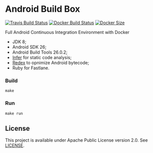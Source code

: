 # Android Build Box
[![Travis Build Status](https://travis-ci.org/vitorsalgado/android-build-box.svg?branch=master)](https://travis-ci.org/vitorsalgado/android-build-box) 
[![Docker Build Status](https://img.shields.io/docker/build/vitorsalgado/android-build-box.svg)](https://hub.docker.com/r/vitorsalgado/android-build-box/) 
[![Docker Size](https://images.microbadger.com/badges/image/vitorsalgado/android-build-box.svg)](https://microbadger.com/images/vitorsalgado/android-build-box)

Full Android Continuous Integration Environment with Docker

* JDK 8;
* Android SDK 26;
* Android Build Tools 26.0.2;
* [Infer](http://fbinfer.com/) for static code analysis;
* [Redex](http://fbredex.com/) to opnimize Android bytecode;
* Ruby for Fastlane.

### Build
`make`

### Run
`make run`

## License
This project is available under Apache Public License version 2.0. See [LICENSE](LICENSE).
